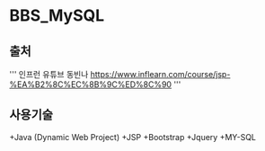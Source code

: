 # BBS_MySQL

## 출처
'''
인프런 유튜브 동빈나
https://www.inflearn.com/course/jsp-%EA%B2%8C%EC%8B%9C%ED%8C%90
'''
## 사용기술
+Java (Dynamic Web Project)
+JSP
+Bootstrap
+Jquery
+MY-SQL
